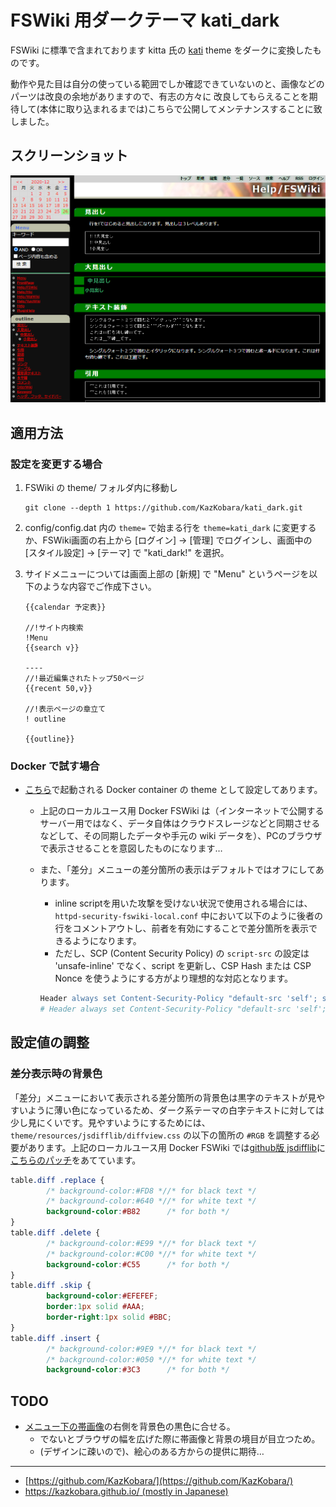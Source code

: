 # FSWiki 用ダークテーマ kati_dark

FSWiki に標準で含まれております kitta 氏の [kati](https://fswiki.osdn.jp/cgi-bin/wiki.cgi?page=BugTrack%2Dtheme%2F4) theme をダークに変換したものです。

動作や見た目は自分の使っている範囲でしか確認できていないのと、画像などのパーツは改良の余地がありますので、有志の方々に
改良してもらえることを期待して(本体に取り込まれるまでは)こちらで公開してメンテナンスすることに致しました。

## スクリーンショット

![スクリーンショット](./docs/screenshot.png)

## 適用方法

### 設定を変更する場合

1. FSWiki の theme/ フォルダ内に移動し

    ```shell
    git clone --depth 1 https://github.com/KazKobara/kati_dark.git
    ```

1. config/config.dat 内の `theme=` で始まる行を `theme=kati_dark` に変更するか、FSWiki画面の右上から [ログイン] -> [管理] でログインし、画面中の [スタイル設定] -> [テーマ] で "kati_dark!" を選択。

1. サイドメニューについては画面上部の [新規] で "Menu" というページを以下のような内容でご作成下さい。

    ```text
    {{calendar 予定表}}

    //!サイト内検索
    !Menu
    {{search v}}

    ----
    //!最近編集されたトップ50ページ
    {{recent 50,v}}

    //!表示ページの章立て
    ! outline

    {{outline}}
    ```

### Docker で試す場合

- [こちら](https://github.com/KazKobara/dockerfile_fswiki_local)で起動される Docker container の theme として設定してあります。
  - 上記のローカルユース用 Docker FSWiki は（インターネットで公開するサーバー用ではなく、データ自体はクラウドスレージなどと同期させるなどして、その同期したデータや手元の wiki データを）、PCのブラウザで表示させることを意図したものになります…
  - また、「差分」メニューの差分箇所の表示はデフォルトではオフにしてあります。
    - inline scriptを用いた攻撃を受けない状況で使用される場合には、<!--/usr/local/apache2/conf/extra/-->`httpd-security-fswiki-local.conf` 中において以下のように後者の行をコメントアウトし、前者を有効にすることで差分箇所を表示できるようになります。
    - ただし、SCP (Content Security Policy) の `script-src` の設定は 'unsafe-inline' でなく、script を更新し、CSP Hash または CSP Nonce を使うようにする方がより理想的な対応となります。

    ```apache
    Header always set Content-Security-Policy "default-src 'self'; script-src 'self' 'unsafe-inline';"
    # Header always set Content-Security-Policy "default-src 'self';"
    ```

## 設定値の調整

### 差分表示時の背景色

「差分」メニューにおいて表示される差分箇所の背景色は黒字のテキストが見やすいように薄い色になっているため、ダーク系テーマの白字テキストに対しては少し見にくいです。見やすいようにするためには、`theme/resources/jsdifflib/diffview.css` の以下の箇所の `#RGB` を調整する必要があります。上記のローカルユース用 Docker FSWiki では[github版 jsdifflib](https://github.com/cemerick/jsdifflib)に[こちらのパッチ](https://raw.githubusercontent.com/KazKobara/dockerfile_fswiki_local/main/data/diffview_to_both_white_and_black_text.patch)をあてています。

```css
table.diff .replace {
        /* background-color:#FD8 *//* for black text */
        /* background-color:#640 *//* for white text */
        background-color:#B82      /* for both */
}
table.diff .delete {
        /* background-color:#E99 *//* for black text */
        /* background-color:#C00 *//* for white text */
        background-color:#C55      /* for both */
}
table.diff .skip {
        background-color:#EFEFEF;
        border:1px solid #AAA;
        border-right:1px solid #BBC;
}
table.diff .insert {
        /* background-color:#9E9 *//* for black text */
        /* background-color:#050 *//* for white text */
        background-color:#3C3      /* for both */
```

<!--
### 編集時の幅

> 現在は[こちらの方法](https://fswiki.osdn.jp/cgi-bin/wiki.cgi?page=BugTrack%2Dwiki%2F355)
により自動的にブラウザの幅と一致するようになっています。

「テーマ」として `kati_dark` または `kati` を選択し、Firefox\*1で編集画面を表示させると、Chrome\*2、Edge\*3 と比べ編集欄の幅が広くなります。幅を狭める場合には、FSWiki の tmpl/editform.tmpl の `cols` の値を以下のように小さくします。

```css
<textarea cols="50" rows="20"
```

\*1 バージョン 96.0 で確認

\*2 バージョン 97.0.4692.71で確認

\*3 バージョン 97.0.1072.55で確認
-->

## TODO

- [メニュー下の帯画像](https://github.com/KazKobara/kati_dark/blob/main/himg2.jpg)の右側を背景色の黒色に合せる。
  - でないとブラウザの幅を広げた際に帯画像と背景の境目が目立つため。
  - (デザインに疎いので)、絵心のある方からの提供に期待…

---

- [https://github.com/KazKobara/](https://github.com/KazKobara/)
- [https://kazkobara.github.io/ (mostly in Japanese)](https://kazkobara.github.io/)
